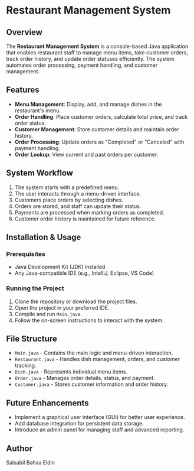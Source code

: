 # Restaurant Management System

## Overview
The **Restaurant Management System** is a console-based Java application that enables restaurant staff to manage menu items, take customer orders, track order history, and update order statuses efficiently. The system automates order processing, payment handling, and customer management.

## Features
- **Menu Management**: Display, add, and manage dishes in the restaurant's menu.
- **Order Handling**: Place customer orders, calculate total price, and track order status.
- **Customer Management**: Store customer details and maintain order history.
- **Order Processing**: Update orders as "Completed" or "Canceled" with payment handling.
- **Order Lookup**: View current and past orders per customer.

## System Workflow
1. The system starts with a predefined menu.
2. The user interacts through a menu-driven interface.
3. Customers place orders by selecting dishes.
4. Orders are stored, and staff can update their status.
5. Payments are processed when marking orders as completed.
6. Customer order history is maintained for future reference.

## Installation & Usage
### Prerequisites
- Java Development Kit (JDK) installed
- Any Java-compatible IDE (e.g., IntelliJ, Eclipse, VS Code)

### Running the Project
1. Clone the repository or download the project files.
2. Open the project in your preferred IDE.
3. Compile and run `Main.java`.
4. Follow the on-screen instructions to interact with the system.

## File Structure
- `Main.java` - Contains the main logic and menu-driven interaction.
- `Restaurant.java` - Handles dish management, orders, and customer tracking.
- `Dish.java` - Represents individual menu items.
- `Order.java` - Manages order details, status, and payment.
- `Customer.java` - Stores customer information and order history.

## Future Enhancements
- Implement a graphical user interface (GUI) for better user experience.
- Add database integration for persistent data storage.
- Introduce an admin panel for managing staff and advanced reporting.

## Author
Salsabil Bahaa Eldin

